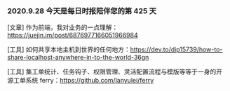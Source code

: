 ### 2020.9.28 今天是每日时报陪伴您的第 425 天

[文章] 作为前端，我对业务的一点理解：<https://juejin.im/post/6876977166051966984>

[工具] 如何共享本地主机到世界的任何地方：<https://dev.to/dip15739/how-to-share-localhost-anywhere-in-to-the-world-36gn>

[工具] 集工单统计、任务钩子、权限管理、灵活配置流程与模版等等于一身的开源工单系统 ferry：<https://github.com/lanyulei/ferry>